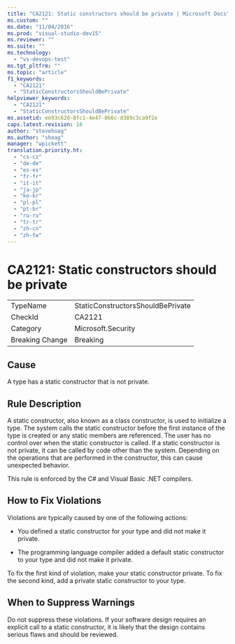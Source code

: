 ```yaml
---
title: "CA2121: Static constructors should be private | Microsoft Docs"
ms.custom: ""
ms.date: "11/04/2016"
ms.prod: "visual-studio-dev15"
ms.reviewer: ""
ms.suite: ""
ms.technology: 
  - "vs-devops-test"
ms.tgt_pltfrm: ""
ms.topic: "article"
f1_keywords: 
  - "CA2121"
  - "StaticConstructorsShouldBePrivate"
helpviewer_keywords: 
  - "CA2121"
  - "StaticConstructorsShouldBePrivate"
ms.assetid: ee93c620-8fc1-4e47-866c-d389c3ca9f2e
caps.latest.revision: 16
author: "stevehoag"
ms.author: "shoag"
manager: "wpickett"
translation.priority.ht: 
  - "cs-cz"
  - "de-de"
  - "es-es"
  - "fr-fr"
  - "it-it"
  - "ja-jp"
  - "ko-kr"
  - "pl-pl"
  - "pt-br"
  - "ru-ru"
  - "tr-tr"
  - "zh-cn"
  - "zh-tw"
---
```

# CA2121: Static constructors should be private
|||  
|-|-|  
|TypeName|StaticConstructorsShouldBePrivate|  
|CheckId|CA2121|  
|Category|Microsoft.Security|  
|Breaking Change|Breaking|  
  
## Cause  
 A type has a static constructor that is not private.  
  
## Rule Description  
 A static constructor, also known as a class constructor, is used to initialize a type. The system calls the static constructor before the first instance of the type is created or any static members are referenced. The user has no control over when the static constructor is called. If a static constructor is not private, it can be called by code other than the system. Depending on the operations that are performed in the constructor, this can cause unexpected behavior.  
  
 This rule is enforced by the C# and Visual Basic .NET compilers.  
  
## How to Fix Violations  
 Violations are typically caused by one of the following actions:  
  
-   You defined a static constructor for your type and did not make it private.  
  
-   The programming language compiler added a default static constructor to your type and did not make it private.  
  
 To fix the first kind of violation, make your static constructor private. To fix the second kind, add a private static constructor to your type.  
  
## When to Suppress Warnings  
 Do not suppress these violations. If your software design requires an explicit call to a static constructor, it is likely that the design contains serious flaws and should be reviewed.